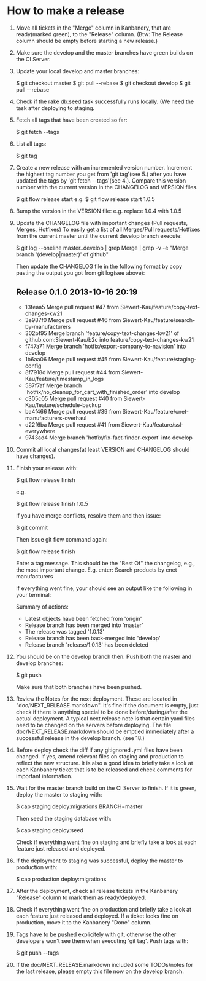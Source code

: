 # How to make a release

1. Move all tickets in the "Merge" column in Kanbanery, that are ready(marked green), to
   the "Release" column. (Btw: The Release column should be empty before starting a new
   release.)

2. Make sure the develop and the master branches have green builds on the CI Server.

3. Update your local develop and master branches:

   $ git checkout master
   $ git pull --rebase
   $ git checkout develop
   $ git pull --rebase

4. Check if the rake db:seed task successfully runs locally. (We need the task after
   deploying to staging.

5. Fetch all tags that have been created so far:

   $ git fetch --tags


6. List all tags:

   $ git tag


7. Create a new release with an incremented version number. Increment the highest tag
   number you get from 'git tag'(see 5.) after you have updated the tags by
   'git fetch --tags'(see 4.). Compare this version number with the current version in the
    CHANGELOG and VERSION files.

   $ git flow release start <new-version-nummer>
   e.g.
   $ git flow release start 1.0.5


8. Bump the version in the VERSION file:
   e.g. replace 1.0.4 with 1.0.5

9. Update the CHANGELOG file with important changes (Pull requests, Merges, Hotfixes) To
   easily get a list of all Merges/Pull requests/Hotfixes from the current master until
   the current develop branch execute:

   $ git log --oneline master..develop | grep Merge | grep -v -e "Merge branch '\(develop\|master\)' of github"

   Then update the CHANGELOG file in the following format by copy pasting the output you
   got from git log(see above):

   Release 0.1.0 2013-10-16 20:19
   ------------------------------
   * 13feaa5 Merge pull request #47 from Siewert-Kau/feature/copy-text-changes-kw21
   * 3e987f0 Merge pull request #46 from Siewert-Kau/feature/search-by-manufacturers
   * 302bf95 Merge branch 'feature/copy-text-changes-kw21' of github.com:Siewert-Kau/b2c into feature/copy-text-changes-kw21
   * f747a71 Merge branch 'hotfix/export-company-to-navision' into develop
   * 1b6aa06 Merge pull request #45 from Siewert-Kau/feature/staging-config
   * 8f7918d Merge pull request #44 from Siewert-Kau/feature/timestamp_in_logs
   * 587f7af Merge branch 'hotfix/no_cleanup_for_cart_with_finished_order' into develop
   * c305c05 Merge pull request #40 from Siewert-Kau/feature/schedule-backup
   * ba4f466 Merge pull request #39 from Siewert-Kau/feature/cnet-manufacturers-overhaul
   * d22f6ba Merge pull request #41 from Siewert-Kau/feature/ssl-everywhere
   * 9743ad4 Merge branch 'hotfix/fix-fact-finder-export' into develop


10. Commit all local changes(at least VERSION and CHANGELOG should have changes).

11. Finish your release with:

    $ git flow release finish <new-version-number>

    e.g.

    $ git flow release finish 1.0.5

    If you have merge conflicts, resolve them and then issue:

    $ git commit

    Then issue git flow command again:

    $ git flow release finish <new-version-number>

    Enter a tag message. This should be the "Best Of" the changelog, e.g., the most
    important change.  E.g. enter: Search products by cnet manufacturers

    If everything went fine, your should see an output like the following in your terminal:

    Summary of actions:
    - Latest objects have been fetched from 'origin'
    - Release branch has been merged into 'master'
    - The release was tagged '1.0.13'
    - Release branch has been back-merged into 'develop'
    - Release branch 'release/1.0.13' has been deleted


12. You should be on the develop branch then. Push both the master and develop branches:

    $ git push

    Make sure that both branches have been pushed.

13. Review the Notes for the next deployment. These are located in
    "doc/NEXT_RELEASE.markdown". It's fine if the document is empty, just check if there
    is anything special to be done before/during/after the actual deployment. A typical next
    release note is that certain yaml files need to be changed on the servers before
    deploying. The file doc/NEXT_RELEASE.markdown should be emptied immediately after
    a successful release in the develop branch. (see 18.)

14. Before deploy check the diff if any gitignored .yml files have been changed. If yes,
    amend relevant files on staging and production to reflect the new structure.
    It is also a good idea to briefly take a look at each Kanbanery ticket that is to be
    released and check comments for important information.

15. Wait for the master branch build on the CI Server to finish. If it is green, deploy
    the master to staging with:

    $ cap staging deploy:migrations BRANCH=master

    Then seed the staging database with:

    $ cap staging deploy:seed

    Check if everything went fine on staging and briefly take a look at each feature just
    released and deployed.

16. If the deployment to staging was successful, deploy the master to production with:

    $ cap production deploy:migrations

17. After the deployment, check all release tickets in the Kanbanery "Release" column to
    mark them as ready/deployed.

18. Check if everything went fine on production and briefly take a look at each feature
    just released and deployed. If a ticket looks fine on production, move it to the
    Kanbanery "Done" column.

18. Tags have to be pushed explicitely with git, otherwise the other developers won't see
    them when executing 'git tag'. Push tags with:

    $ git push --tags

19. If the doc/NEXT_RELEASE.markdown included some TODOs/notes for the last release,
    please empty this file now on the develop branch.
